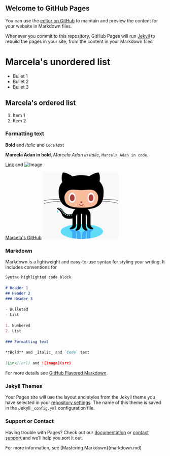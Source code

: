 ## Welcome to GitHub Pages

You can use the [editor on GitHub](https://github.com/marcelaadan1/marcelaadan1.github.io/edit/master/index.md) to maintain and preview the content for your website in Markdown files.

Whenever you commit to this repository, GitHub Pages will run [Jekyll](https://jekyllrb.com/) to rebuild the pages in your site, from the content in your Markdown files.
# Marcela's unordered list

- Bullet 1 
- Bullet 2 
- Bullet 3 

## Marcela's ordered list
1. Item 1
2. Item 2

### Formatting text

**Bold** and _Italic_ and `Code` text

**Marcela Adan in bold**, _Marcela Adan in italic_, `Marcela Adan in code`.

[Link](url) and ![Image](src)

[Marcela's GitHub](https://github.com/marcelaadan1/)
![Git mascota](images/GitIcon.png)

### Markdown

Markdown is a lightweight and easy-to-use syntax for styling your writing. It includes conventions for

```markdown
Syntax highlighted code block

# Header 1
## Header 2
### Header 3

- Bulleted
- List

1. Numbered
2. List

### Formatting text

**Bold** and _Italic_ and `Code` text

[Link](url) and ![Image](src)
```

For more details see [GitHub Flavored Markdown](https://guides.github.com/features/mastering-markdown/).

### Jekyll Themes

Your Pages site will use the layout and styles from the Jekyll theme you have selected in your [repository settings](https://github.com/marcelaadan1/marcelaadan1.github.io/settings). The name of this theme is saved in the Jekyll `_config.yml` configuration file.

### Support or Contact

Having trouble with Pages? Check out our [documentation](https://help.github.com/categories/github-pages-basics/) or [contact support](https://github.com/contact) and we’ll help you sort it out.

For more information, see [Mastering Markdown}(markdown.md)
